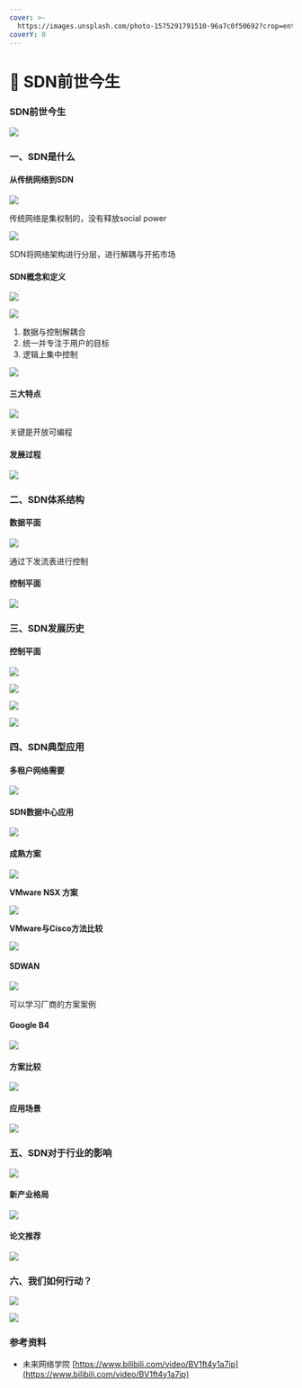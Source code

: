 ```yaml
---
cover: >-
  https://images.unsplash.com/photo-1575291791510-96a7c0f50692?crop=entropy&cs=srgb&fm=jpg&ixid=MnwxOTcwMjR8MHwxfHNlYXJjaHwzfHxzZG58ZW58MHx8fHwxNjQ1OTY5NTE0&ixlib=rb-1.2.1&q=85
coverY: 0
---
```


# 🤩 SDN前世今生

### SDN前世今生

![](<../../.gitbook/assets/0 (1) (1) (1) (1)>)

### 一、SDN是什么

#### 从传统网络到SDN

![](<../../.gitbook/assets/1 (1) (1) (2)>)

传统网络是集权制的，没有释放social power

![](<../../.gitbook/assets/2 (1) (1)>)

SDN将网络架构进行分层，进行解耦与开拓市场

#### SDN概念和定义

![](<../../.gitbook/assets/3 (1) (1)>)

![](<../../.gitbook/assets/4 (1) (1)>)

1. 数据与控制解耦合
2. 统一并专注于用户的目标
3. 逻辑上集中控制

![](<../../.gitbook/assets/5 (1) (1)>)

#### 三大特点

![](<../../.gitbook/assets/6 (1)>)

关键是开放可编程

#### 发展过程

![](<../../.gitbook/assets/7 (2)>)

### 二、SDN体系结构

#### 数据平面

![](../../.gitbook/assets/8)

通过下发流表进行控制

#### 控制平面

![](<../../.gitbook/assets/9 (3)>)

### 三、SDN发展历史

#### 控制平面

![](<../../.gitbook/assets/10 (1) (1)>)

![](<../../.gitbook/assets/11 (2)>)

![](<../../.gitbook/assets/12 (1)>)

![](<../../.gitbook/assets/13 (2)>)

### 四、SDN典型应用

#### 多租户网络需要

![](<../../.gitbook/assets/14 (1)>)

#### SDN数据中心应用

![](<../../.gitbook/assets/15 (3)>)

#### 成熟方案

![](<../../.gitbook/assets/16 (1)>)

**VMware NSX 方案**

![](<../../.gitbook/assets/17 (1)>)

**VMware与Cisco方法比较**

![](<../../.gitbook/assets/18 (2)>)

#### SDWAN

![](<../../.gitbook/assets/19 (1)>)

可以学习厂商的方案案例

#### Google B4

![](<../../.gitbook/assets/20 (2)>)

#### 方案比较

![](<../../.gitbook/assets/image (9) (1) (1).png>)



#### 应用场景

![](<../../.gitbook/assets/image (2).png>)

### 五、SDN对于行业的影响

![](<../../.gitbook/assets/image (8) (1).png>)

#### 新产业格局

![](<../../.gitbook/assets/image (11).png>)

#### 论文推荐



![](<../../.gitbook/assets/image (5).png>)

### 六、我们如何行动？

![](<../../.gitbook/assets/image (4) (1).png>)

![](<../../.gitbook/assets/image (7) (1).png>)

### 参考资料

* 未来网络学院  [https://www.bilibili.com/video/BV1ft4y1a7ip](https://www.bilibili.com/video/BV1ft4y1a7ip)
